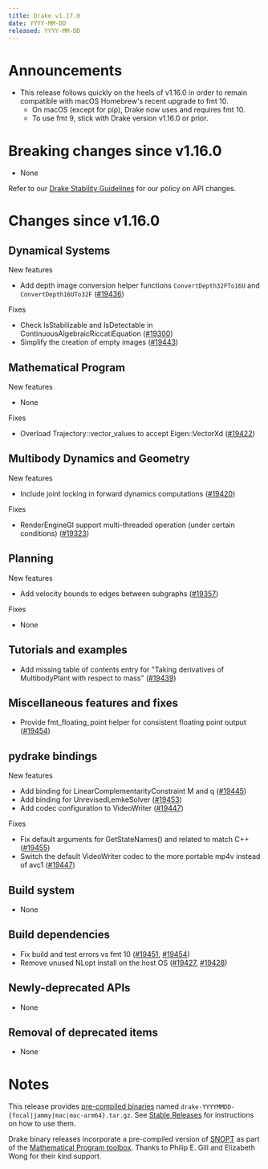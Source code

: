 ```yaml
---
title: Drake v1.17.0
date: YYYY-MM-DD
released: YYYY-MM-DD
---
```


# Announcements

* This release follows quickly on the heels of v1.16.0 in order to remain
  compatible with macOS Homebrew's recent upgrade to fmt 10.
  * On macOS (except for pip), Drake now uses and requires fmt 10.
  * To use fmt 9, stick with Drake version v1.16.0 or prior.

# Breaking changes since v1.16.0

* None

Refer to our [Drake Stability Guidelines](/stable.html) for our policy
on API changes.

# Changes since v1.16.0

## Dynamical Systems

<!-- <relnotes for systems go here> -->

New features

* Add depth image conversion helper functions ``ConvertDepth32FTo16U`` and ``ConvertDepth16UTo32F`` ([#19436][_#19436])

Fixes

* Check IsStabilizable and IsDetectable in ContinuousAlgebraicRiccatiEquation ([#19300][_#19300])
* Simplify the creation of empty images ([#19443][_#19443])

## Mathematical Program

<!-- <relnotes for solvers go here> -->

New features

* None

Fixes

* Overload Trajectory::vector_values to accept Eigen::VectorXd ([#19422][_#19422])

## Multibody Dynamics and Geometry

<!-- <relnotes for geometry,multibody go here> -->

New features

* Include joint locking in forward dynamics computations ([#19420][_#19420])

Fixes

* RenderEngineGl support multi-threaded operation (under certain conditions) ([#19323][_#19323])

## Planning

<!-- <relnotes for planning go here> -->

New features

* Add velocity bounds to edges between subgraphs ([#19357][_#19357])

Fixes

* None

## Tutorials and examples

<!-- <relnotes for examples,tutorials go here> -->

* Add missing table of contents entry for "Taking derivatives of MultibodyPlant with respect to mass" ([#19439][_#19439])

## Miscellaneous features and fixes

<!-- <relnotes for common,math,lcm,lcmtypes,manipulation,perception,visualization go here> -->

* Provide fmt_floating_point helper for consistent floating point output ([#19454][_#19454])

## pydrake bindings

<!-- <relnotes for bindings go here> -->

New features

* Add binding for LinearComplementarityConstraint M and q ([#19445][_#19445])
* Add binding for UnrevisedLemkeSolver ([#19453][_#19453])
* Add codec configuration to VideoWriter ([#19447][_#19447])

Fixes

* Fix default arguments for GetStateNames() and related to match C++ ([#19455][_#19455])
* Switch the default VideoWriter codec to the more portable mp4v instead of avc1 ([#19447][_#19447])

## Build system

<!-- <relnotes for cmake,doc,setup,third_party,tools go here> -->

* None

## Build dependencies

<!-- <relnotes for workspace go here> -->

* Fix build and test errors vs fmt 10 ([#19451][_#19451], [#19454][_#19454])
* Remove unused NLopt install on the host OS ([#19427][_#19427], [#19428][_#19428])

## Newly-deprecated APIs

* None

## Removal of deprecated items

* None

# Notes

This release provides [pre-compiled binaries](https://github.com/RobotLocomotion/drake/releases/tag/v1.17.0) named
``drake-YYYYMMDD-{focal|jammy|mac|mac-arm64}.tar.gz``. See [Stable Releases](/from_binary.html#stable-releases) for instructions on how to use them.

Drake binary releases incorporate a pre-compiled version of [SNOPT](https://ccom.ucsd.edu/~optimizers/solvers/snopt/) as part of the
[Mathematical Program toolbox](https://drake.mit.edu/doxygen_cxx/group__solvers.html). Thanks to
Philip E. Gill and Elizabeth Wong for their kind support.

<!-- <begin issue links> -->
[_#19300]: https://github.com/RobotLocomotion/drake/pull/19300
[_#19323]: https://github.com/RobotLocomotion/drake/pull/19323
[_#19357]: https://github.com/RobotLocomotion/drake/pull/19357
[_#19420]: https://github.com/RobotLocomotion/drake/pull/19420
[_#19422]: https://github.com/RobotLocomotion/drake/pull/19422
[_#19427]: https://github.com/RobotLocomotion/drake/pull/19427
[_#19428]: https://github.com/RobotLocomotion/drake/pull/19428
[_#19436]: https://github.com/RobotLocomotion/drake/pull/19436
[_#19439]: https://github.com/RobotLocomotion/drake/pull/19439
[_#19443]: https://github.com/RobotLocomotion/drake/pull/19443
[_#19445]: https://github.com/RobotLocomotion/drake/pull/19445
[_#19447]: https://github.com/RobotLocomotion/drake/pull/19447
[_#19451]: https://github.com/RobotLocomotion/drake/pull/19451
[_#19453]: https://github.com/RobotLocomotion/drake/pull/19453
[_#19454]: https://github.com/RobotLocomotion/drake/pull/19454
[_#19455]: https://github.com/RobotLocomotion/drake/pull/19455
<!-- <end issue links> -->

<!--
  Current oldest_commit 02aec896f19870276b9b1a9f2f95638ef766e370 (exclusive).
  Current newest_commit a136e746a3a1c8f1653adc8d2e174d8edbe7b1ba (inclusive).
-->
